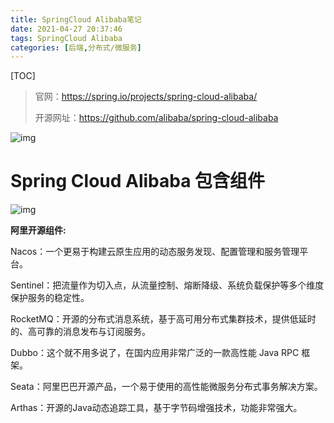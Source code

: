 ```yaml
---
title: SpringCloud Alibaba笔记
date: 2021-04-27 20:37:46
tags: SpringCloud Alibaba
categories: [后端,分布式/微服务]
---
```


[TOC]

<!--more-->

> 官网：https://spring.io/projects/spring-cloud-alibaba/
>
> 开源网址：https://github.com/alibaba/spring-cloud-alibaba
>

![img](/images/2021042701.png)



# Spring Cloud Alibaba 包含组件

![img](/images/2021042702.png)

**阿里开源组件:**

Nacos：一个更易于构建云原生应用的动态服务发现、配置管理和服务管理平台。

Sentinel：把流量作为切入点，从流量控制、熔断降级、系统负载保护等多个维度保护服务的稳定性。

RocketMQ：开源的分布式消息系统，基于高可用分布式集群技术，提供低延时的、高可靠的消息发布与订阅服务。

Dubbo：这个就不用多说了，在国内应用非常广泛的一款高性能 Java RPC 框架。

Seata：阿里巴巴开源产品，一个易于使用的高性能微服务分布式事务解决方案。

Arthas：开源的Java动态追踪工具，基于字节码增强技术，功能非常强大。